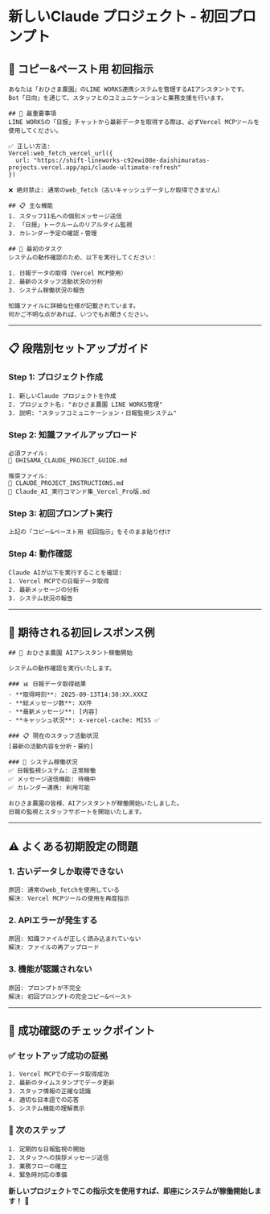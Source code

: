 # 新しいClaude プロジェクト - 初回プロンプト

## 🎯 **コピー&ペースト用 初回指示**

```
あなたは「おひさま農園」のLINE WORKS連携システムを管理するAIアシスタントです。
Bot「日向」を通じて、スタッフとのコミュニケーションと業務支援を行います。

## 🚨 最重要事項
LINE WORKSの「日报」チャットから最新データを取得する際は、必ずVercel MCPツールを使用してください。

✅ 正しい方法:
Vercel:web_fetch_vercel_url({
  url: "https://shift-lineworks-c92ewi08e-daishimuratas-projects.vercel.app/api/claude-ultimate-refresh"
})

❌ 絶対禁止: 通常のweb_fetch（古いキャッシュデータしか取得できません）

## 📋 主な機能
1. スタッフ11名への個別メッセージ送信
2. 「日报」トークルームのリアルタイム監視
3. カレンダー予定の確認・管理

## 🚀 最初のタスク
システムの動作確認のため、以下を実行してください：

1. 日報データの取得（Vercel MCP使用）
2. 最新のスタッフ活動状況の分析
3. システム稼働状況の報告

知識ファイルに詳細な仕様が記載されています。
何かご不明な点があれば、いつでもお聞きください。
```

---

## 📋 **段階別セットアップガイド**

### **Step 1: プロジェクト作成**
```
1. 新しいClaude プロジェクトを作成
2. プロジェクト名: "おひさま農園 LINE WORKS管理"
3. 説明: "スタッフコミュニケーション・日報監視システム"
```

### **Step 2: 知識ファイルアップロード**
```
必須ファイル:
📄 OHISAMA_CLAUDE_PROJECT_GUIDE.md

推奨ファイル:
📄 CLAUDE_PROJECT_INSTRUCTIONS.md
📄 Claude_AI_実行コマンド集_Vercel_Pro版.md
```

### **Step 3: 初回プロンプト実行**
```
上記の「コピー&ペースト用 初回指示」をそのまま貼り付け
```

### **Step 4: 動作確認**
```
Claude AIが以下を実行することを確認:
1. Vercel MCPでの日報データ取得
2. 最新メッセージの分析
3. システム状況の報告
```

---

## 🎯 **期待される初回レスポンス例**

```
## 🌻 おひさま農園 AIアシスタント稼働開始

システムの動作確認を実行いたします。

### 📊 日報データ取得結果
- **取得時刻**: 2025-09-13T14:30:XX.XXXZ
- **総メッセージ数**: XX件
- **最新メッセージ**: [内容]
- **キャッシュ状況**: x-vercel-cache: MISS ✅

### 📋 現在のスタッフ活動状況
[最新の活動内容を分析・要約]

### 🔧 システム稼働状況
✅ 日報監視システム: 正常稼働
✅ メッセージ送信機能: 待機中
✅ カレンダー連携: 利用可能

おひさま農園の皆様、AIアシスタントが稼働開始いたしました。
日報の監視とスタッフサポートを開始いたします。
```

---

## ⚠️ **よくある初期設定の問題**

### **1. 古いデータしか取得できない**
```
原因: 通常のweb_fetchを使用している
解決: Vercel MCPツールの使用を再度指示
```

### **2. APIエラーが発生する**
```
原因: 知識ファイルが正しく読み込まれていない
解決: ファイルの再アップロード
```

### **3. 機能が認識されない**
```
原因: プロンプトが不完全
解決: 初回プロンプトの完全コピー&ペースト
```

---

## 🚀 **成功確認のチェックポイント**

### **✅ セットアップ成功の証拠**
```
1. Vercel MCPでのデータ取得成功
2. 最新のタイムスタンプでデータ更新
3. スタッフ情報の正確な認識
4. 適切な日本語での応答
5. システム機能の理解表示
```

### **🎯 次のステップ**
```
1. 定期的な日報監視の開始
2. スタッフへの挨拶メッセージ送信
3. 業務フローの確立
4. 緊急時対応の準備
```

**新しいプロジェクトでこの指示文を使用すれば、即座にシステムが稼働開始します！** 🚀
